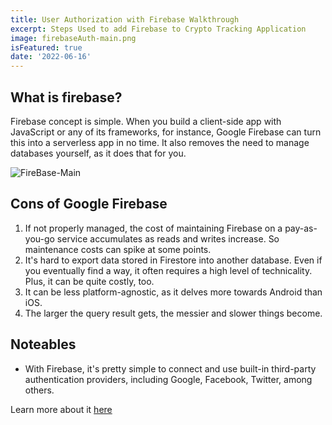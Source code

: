 ```yaml
---
title: User Authorization with Firebase Walkthrough
excerpt: Steps Used to add Firebase to Crypto Tracking Application
image: firebaseAuth-main.png
isFeatured: true
date: '2022-06-16'
---
```


## What is firebase?

Firebase concept is simple. When you build a client-side app with JavaScript or any of its frameworks, for instance, Google Firebase can turn this into a serverless app in no time. It also removes the need to manage databases yourself, as it does that for you.

![FireBase-Main](firebaseAuth-main.png)



## Cons of Google Firebase

1. If not properly managed, the cost of maintaining Firebase on a pay-as-you-go service accumulates as reads and writes increase. So maintenance costs can spike at some points.
2. It's hard to export data stored in Firestore into another database. Even if you eventually find a way, it often requires a high level of technicality. Plus, it can be quite costly, too.
4. It can be less platform-agnostic, as it delves more towards Android than iOS.
5. The larger the query result gets, the messier and slower things become.


## Noteables
- With Firebase, it's pretty simple to connect and use built-in third-party authentication providers, including Google, Facebook, Twitter, among others.

Learn more about it [here](https://v4.mui.com/styles/api/#makestyles-styles-options-hook)